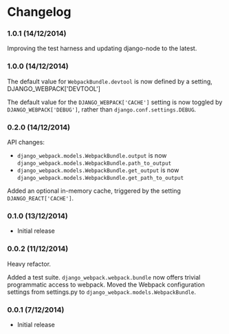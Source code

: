 Changelog
=========

### 1.0.1 (14/12/2014)

Improving the test harness and updating django-node to the latest.

### 1.0.0 (14/12/2014)

The default value for `WebpackBundle.devtool` is now defined by a setting, DJANGO_WEBPACK['DEVTOOL']

The default value for the `DJANGO_WEBPACK['CACHE']` setting is now toggled by `DJANGO_WEBPACK['DEBUG']`,
rather than `django.conf.settings.DEBUG`.

### 0.2.0 (14/12/2014)

API changes:
- `django_webpack.models.WebpackBundle.output` is now `django_webpack.models.WebpackBundle.path_to_output`
- `django_webpack.models.WebpackBundle.get_output` is now `django_webpack.models.WebpackBundle.get_path_to_output`

Added an optional in-memory cache, triggered by the setting `DJANGO_REACT['CACHE']`.

### 0.1.0 (13/12/2014)

- Initial release

### 0.0.2 (11/12/2014)

Heavy refactor.

Added a test suite.
`django_webpack.webpack.bundle` now offers trivial programmatic access to webpack.
Moved the Webpack configuration settings from settings.py to `django_webpack.models.WebpackBundle`.

### 0.0.1 (7/12/2014)

- Initial release